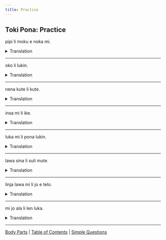 ```yaml
---
title: Practice
---
```


## Toki Pona: Practice

pipi li moku e noka mi.
<details>
    <summary>Translation</summary>
    
    The insect bit my foot
</details>

---

oko li lukin.
<details>
    <summary>Translation</summary>
    
The eye sees.
</details>

---

nena kute li kute.
<details>
<summary>Translation</summary>

The ear hears.
</details>

---

insa mi li ike.
<details>
<summary>Translation</summary>

My stomach is bad.
</details>

---

luka mi li pona lukin.
<details>
<summary>Translation</summary>

My arms look good.
</details>

---

lawa sina li suli mute.
<details>
<summary>Translation</summary>

Your head is very big.
</details>

---

linja lawa mi li jo e telo.
<details>
<summary>Translation</summary>

My hair is wet.
</details>

---

mi jo ala li len luka.
<details>
<summary>Translation</summary>

I don't have any gloves.
</details>

---

[Body Parts](26sijelo.md) | [Table of Contents](toc.md) | [Simple Questions](28SimpleQuestions.md)
